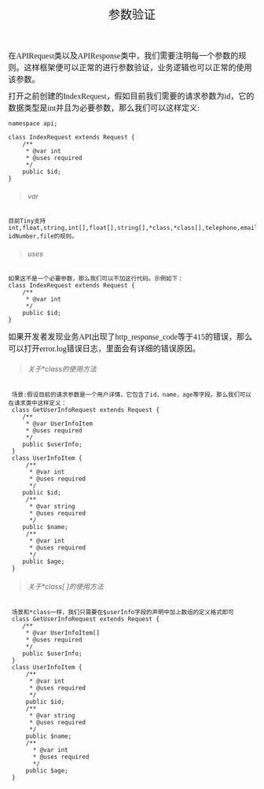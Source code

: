 <div align="center" style="height:50px">
    <font face="Microsoft YaHei UI" size=5>参数验证</font>
</div>

<div align="left" style="margin-top:40px">
    <font face="Microsoft YaHei UI" size=3>
    在APIRequest类以及APIResponse类中，我们需要注明每一个参数的规则。这样框架便可以正常的进行参数验证，业务逻辑也可以正常的使用该参数。
    </font>
</div>
<div align="left" style="margin-top:10px">
    <font face="Microsoft YaHei UI" size=3>
    打开之前创建的IndexRequest，假如目前我们需要的请求参数为id，它的数据类型是int并且为必要参数，那么我们可以这样定义:
    </font>
</div>

    namespace api;

    class IndexRequest extends Request {
        /**
         * @var int
         * @uses required
         */
        public $id;
    }
>###### var
    目前Tiny支持int,float,string,int[],float[],string[],*class,*class[],telephone,email,
    idNumber,file的规则。

>###### uses
    如果这不是一个必要参数，那么我们可以不加这行代码。示例如下：
    class IndexRequest extends Request {
        /**
         * @var int
         */
        public $id;
    }
<div align="left" style="margin-top:10px">
    <font face="Microsoft YaHei UI" size=3>
    如果开发者发现业务API出现了http_response_code等于415的错误，那么可以打开error.log错误日志，里面会有详细的错误原因。
    </font>
</div>

>###### 关于*class的使用方法
     场景:假设目前的请求参数是一个用户详情，它包含了id，name，age等字段。那么我们可以在请求类中这样定义：
     class GetUserInfoRequest extends Request {
        /**
         * @var UserInfoItem
         * @uses required
         */
        public $userInfo;
     }
     class UserInfoItem {
         /**
          * @var int
          * @uses required
          */
        public $id;
         /**
          * @var string
          * @uses required
          */
        public $name;
         /**
          * @var int
          * @uses required
          */
        public $age;
     }

>###### 关于*class[ ]的使用方法
     场景和*class一样，我们只需要在$userInfo字段的声明中加上数组的定义格式即可
     class GetUserInfoRequest extends Request {
        /**
         * @var UserInfoItem[]
         * @uses required
         */
        public $userInfo;
     }
     class UserInfoItem {
         /**
          * @var int
          * @uses required
          */
         public $id;
         /**
          * @var string
          * @uses required
          */
         public $name;
         /**
           * @var int
           * @uses required
           */
         public $age;
     }